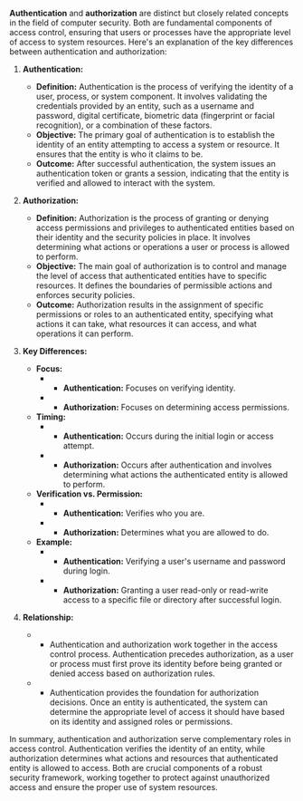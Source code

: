 **Authentication** and **authorization** are distinct but closely related concepts in the field of computer security. Both are fundamental components of access control, ensuring that users or processes have the appropriate level of access to system resources. Here's an explanation of the key differences between authentication and authorization:

1. **Authentication:**
   - **Definition:** Authentication is the process of verifying the identity of a user, process, or system component. It involves validating the credentials provided by an entity, such as a username and password, digital certificate, biometric data (fingerprint or facial recognition), or a combination of these factors.
   - **Objective:** The primary goal of authentication is to establish the identity of an entity attempting to access a system or resource. It ensures that the entity is who it claims to be.
   - **Outcome:** After successful authentication, the system issues an authentication token or grants a session, indicating that the entity is verified and allowed to interact with the system.

2. **Authorization:**
   - **Definition:** Authorization is the process of granting or denying access permissions and privileges to authenticated entities based on their identity and the security policies in place. It involves determining what actions or operations a user or process is allowed to perform.
   - **Objective:** The main goal of authorization is to control and manage the level of access that authenticated entities have to specific resources. It defines the boundaries of permissible actions and enforces security policies.
   - **Outcome:** Authorization results in the assignment of specific permissions or roles to an authenticated entity, specifying what actions it can take, what resources it can access, and what operations it can perform.

3. **Key Differences:**
   - **Focus:**
     - - **Authentication:** Focuses on verifying identity.
     - - **Authorization:** Focuses on determining access permissions.
   - **Timing:**
     - - **Authentication:** Occurs during the initial login or access attempt.
     - - **Authorization:** Occurs after authentication and involves determining what actions the authenticated entity is allowed to perform.
   - **Verification vs. Permission:**
     - - **Authentication:** Verifies who you are.
     - - **Authorization:** Determines what you are allowed to do.
   - **Example:**
     - - **Authentication:** Verifying a user's username and password during login.
     - - **Authorization:** Granting a user read-only or read-write access to a specific file or directory after successful login.

4. **Relationship:**
   - - Authentication and authorization work together in the access control process. Authentication precedes authorization, as a user or process must first prove its identity before being granted or denied access based on authorization rules.
   - - Authentication provides the foundation for authorization decisions. Once an entity is authenticated, the system can determine the appropriate level of access it should have based on its identity and assigned roles or permissions.

In summary, authentication and authorization serve complementary roles in access control. Authentication verifies the identity of an entity, while authorization determines what actions and resources that authenticated entity is allowed to access. Both are crucial components of a robust security framework, working together to protect against unauthorized access and ensure the proper use of system resources.
